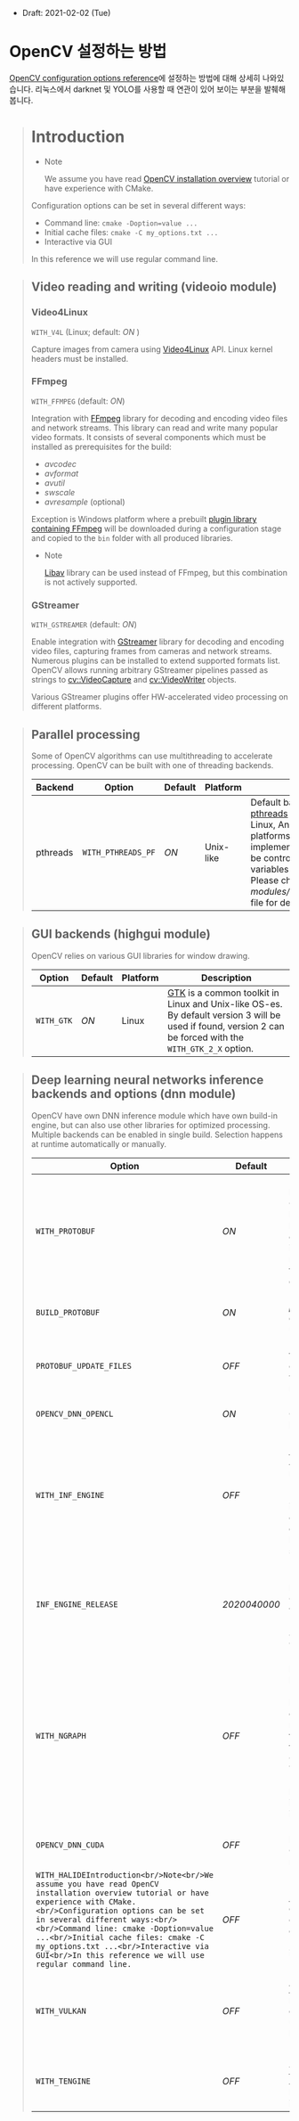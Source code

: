 

* Draft: 2021-02-02 (Tue)

# OpenCV 설정하는 방법

[OpenCV configuration options reference](https://docs.opencv.org/master/db/d05/tutorial_config_reference.html)에 설정하는 방법에 대해 상세히 나와있습니다. 리눅스에서 darknet 및 YOLO를 사용할 때 연관이 있어 보이는 부분을 발췌해봅니다.

> # Introduction
>
> - Note
>
>   We assume you have read [OpenCV installation overview](https://docs.opencv.org/master/d0/d3d/tutorial_general_install.html) tutorial or have experience with CMake.
>
> Configuration options can be set in several different ways:
>
> - Command line: `cmake -Doption=value ...`
> - Initial cache files: `cmake -C my_options.txt ...`
> - Interactive via GUI
>
> In this reference we will use regular command line.



> ## Video reading and writing (videoio module)
>
> ### Video4Linux
>
> `WITH_V4L` (Linux; default: *ON* )
>
> Capture images from camera using [Video4Linux](https://en.wikipedia.org/wiki/Video4Linux) API. Linux kernel headers must be installed.
>
> ### FFmpeg
>
> `WITH_FFMPEG` (default: *ON*)
>
> Integration with [FFmpeg](https://en.wikipedia.org/wiki/FFmpeg) library for decoding and encoding video files and network streams. This library can read and write many popular video formats. It consists of several components which must be installed as prerequisites for the build:
>
> - *avcodec*
> - *avformat*
> - *avutil*
> - *swscale*
> - *avresample* (optional)
>
> Exception is Windows platform where a prebuilt [plugin library containing FFmpeg](https://github.com/opencv/opencv_3rdparty/tree/ffmpeg/master) will be downloaded during a configuration stage and copied to the `bin` folder with all produced libraries.
>
> - Note
>
>   [Libav](https://en.wikipedia.org/wiki/Libav) library can be used instead of FFmpeg, but this combination is not actively supported.
>
> ### GStreamer
>
> `WITH_GSTREAMER` (default: *ON*)
>
> Enable integration with [GStreamer](https://en.wikipedia.org/wiki/GStreamer) library for decoding and encoding video files, capturing frames from cameras and network streams. Numerous plugins can be installed to extend supported formats list. OpenCV allows running arbitrary GStreamer pipelines passed as strings to [cv::VideoCapture](https://docs.opencv.org/master/d8/dfe/classcv_1_1VideoCapture.html) and [cv::VideoWriter](https://docs.opencv.org/master/dd/d9e/classcv_1_1VideoWriter.html) objects.
>
> Various GStreamer plugins offer HW-accelerated video processing on different platforms.

> ## Parallel processing
>
> Some of OpenCV algorithms can use multithreading to accelerate processing. OpenCV can be built with one of threading backends.
>
> | Backend  | Option             | Default | Platform  | Description                                                  |
> | -------- | ------------------ | ------- | --------- | ------------------------------------------------------------ |
> | pthreads | `WITH_PTHREADS_PF` | *ON*    | Unix-like | Default backend based on [pthreads](https://en.wikipedia.org/wiki/POSIX_Threads) library is available on Linux, Android and other Unix-like platforms. Thread pool is implemented in OpenCV and can be controlled with environment variables `OPENCV_THREAD_POOL_*`. Please check sources in *modules/core/src/parallel_impl.cpp* file for details. |

> ## GUI backends (highgui module)
>
> OpenCV relies on various GUI libraries for window drawing.
>
> | Option     | Default | Platform | Description                                                  |
> | ---------- | ------- | -------- | ------------------------------------------------------------ |
> | `WITH_GTK` | *ON*    | Linux    | [GTK](https://en.wikipedia.org/wiki/GTK) is a common toolkit in Linux and Unix-like OS-es. By default version 3 will be used if found, version 2 can be forced with the `WITH_GTK_2_X` option. |

> ## Deep learning neural networks inference backends and options (dnn module)
>
> OpenCV have own DNN inference module which have own build-in engine, but can also use other libraries for optimized processing. Multiple backends can be enabled in single build. Selection happens at runtime automatically or manually.
>
> | Option                                                       | Default      | Description                                                  |
> | ------------------------------------------------------------ | ------------ | ------------------------------------------------------------ |
> | `WITH_PROTOBUF`                                              | *ON*         | Enables [protobuf](https://en.wikipedia.org/wiki/Protocol_Buffers) library search. OpenCV can either build own copy of the library or use external one. This dependency is required by the *dnn* module, if it can't be found module will be disabled. |
> | `BUILD_PROTOBUF`                                             | *ON*         | Build own copy of *protobuf*. Must be disabled if you want to use external library. |
> | `PROTOBUF_UPDATE_FILES`                                      | *OFF*        | Re-generate all .proto files. *protoc* compiler compatible with used version of *protobuf* must be installed. |
> | `OPENCV_DNN_OPENCL`                                          | *ON*         | Enable built-in OpenCL inference backend.                    |
> | `WITH_INF_ENGINE`                                            | *OFF*        | Enables [Intel Inference Engine (IE)](https://github.com/openvinotoolkit/openvino) backend. Allows to execute networks in IE format (.xml + .bin). Inference Engine must be installed either as part of [OpenVINO toolkit](https://en.wikipedia.org/wiki/OpenVINO), either as a standalone library built from sources. |
> | `INF_ENGINE_RELEASE`                                         | *2020040000* | Defines version of Inference Engine library which is tied to OpenVINO toolkit version. Must be a 10-digit string, e.g. *2020040000* for OpenVINO 2020.4. |
> | `WITH_NGRAPH`                                                | *OFF*        | Enables Intel NGraph library support. This library is part of Inference Engine backend which allows executing arbitrary networks read from files in multiple formats supported by OpenCV: Caffe, TensorFlow, PyTorch, Darknet, etc.. NGraph library must be installed, it is included into Inference Engine. |
> | `OPENCV_DNN_CUDA`                                            | *OFF*        | Enable CUDA backend. [CUDA](https://en.wikipedia.org/wiki/CUDA), CUBLAS and [CUDNN](https://developer.nvidia.com/cudnn) must be installed. |
> | `WITH_HALIDEIntroduction<br/>Note<br/>We assume you have read OpenCV installation overview tutorial or have experience with CMake.<br/>Configuration options can be set in several different ways:<br/><br/>Command line: cmake -Doption=value ...<br/>Initial cache files: cmake -C my_options.txt ...<br/>Interactive via GUI<br/>In this reference we will use regular command line.` | *OFF*        | Use experimental [Halide](https://en.wikipedia.org/wiki/Halide_(programming_language)) backend which can generate optimized code for dnn-layers at runtime. Halide must be installed. |
> | `WITH_VULKAN`                                                | *OFF*        | Enable experimental [Vulkan](https://en.wikipedia.org/wiki/Vulkan_(API)) backend. Does not require additional dependencies, but can use external Vulkan headers (`VULKAN_INCLUDE_DIRS`). |
> | `WITH_TENGINE`                                               | *OFF*        | Enable experimental [Tengine](https://github.com/OAID/Tengine) backend for ARM CPUs. Tengine library must be installed. |